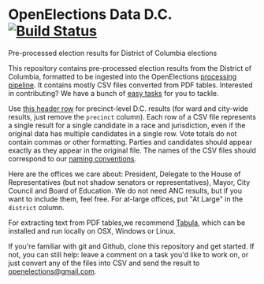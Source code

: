 # OpenElections Data D.C. [![Build Status](https://github.com/openelections/openelections-data-dc/actions/workflows/format_tests.yml/badge.svg?branch=master)](https://github.com/openelections/openelections-data-dc/actions)

Pre-processed election results for District of Columbia elections

This repository contains pre-processed election results from the District of Columbia, formatted to be ingested into the OpenElections [processing pipeline](http://docs.openelections.net/guide/). It contains mostly CSV files converted from PDF tables. Interested in contributing? We have a bunch of [easy tasks](https://github.com/openelections/openelections-data-dc/labels/easy%20task) for you to tackle.

Use [this header row](https://gist.github.com/dwillis/c93ffe5954df21a0e75c) for precinct-level D.C. results (for ward and city-wide results, just remove the `precinct` column). Each row of a CSV file represents a single result for a single candidate in a race and jurisdiction, even if the original data has multiple candidates in a single row. Vote totals do not contain commas or other formatting. Parties and candidates should appear exactly as they appear in the original file. The names of the CSV files should correspond to our [naming conventions](http://docs.openelections.net/archive-standardization/).

Here are the offices we care about: President, Delegate to the House of Representatives (but not shadow senators or representatives), Mayor, City Council and Board of Education. We do not need ANC results, but if you want to include them, feel free. For at-large offices, put "At Large" in the `district` column.

For extracting text from PDF tables,we recommend [Tabula](http://tabula.technology/), which can be installed and run locally on OSX, Windows or Linux.

If you're familiar with git and Github, clone this repository and get started. If not, you can still help: leave a comment on a task you'd like to work on, or just convert any of the files into CSV and send the result to openelections@gmail.com.
